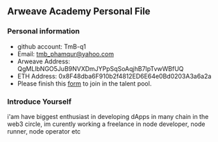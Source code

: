 ## Arweave Academy Personal File

### Personal information

- github account: TmB-q1
- Email: tmb_phamqur@yahoo.com
- Arweave Address: QgMLlbNGO5JuB9NVXDmJYPpSqSoAqjhB7IpTvwWBfUQ
- ETH Address: 0x8F48dba6F910b2f4812ED6E64e0Bd0203A3a6a2a
- Please finish this [form](https://docs.google.com/forms/d/e/1FAIpQLSfWA5fIIcBgmRppm3jNz5vmf9Mai_QMVil-2pO4r7YKn_Zhtw/viewform?usp=sf_link) to join in the talent pool.

### Introduce Yourself
 i'am have biggest enthusiast in developing dApps in many chain in the web3 circle, im curently working a freelance in node developer, node runner, node operator etc

